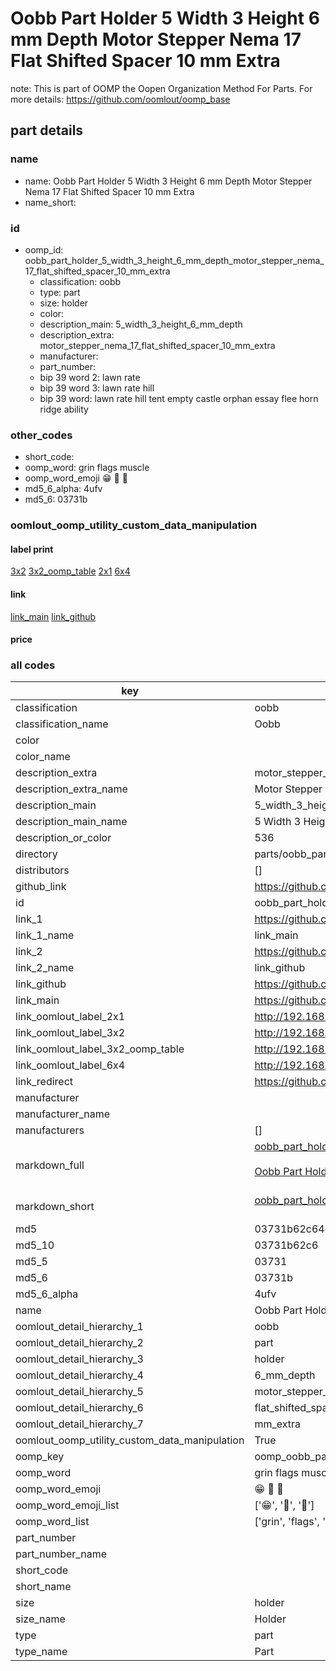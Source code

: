 # Oobb Part Holder 5 Width 3 Height 6 mm Depth Motor Stepper Nema 17 Flat Shifted Spacer 10 mm Extra  

note: This is part of OOMP the Oopen Organization Method For Parts. For more details: https://github.com/oomlout/oomp_base

##  part details
  







### name
* name: Oobb Part Holder 5 Width 3 Height 6 mm Depth Motor Stepper Nema 17 Flat Shifted Spacer 10 mm Extra
* name_short: 
### id
* oomp_id: oobb_part_holder_5_width_3_height_6_mm_depth_motor_stepper_nema_17_flat_shifted_spacer_10_mm_extra
  * classification: oobb
  * type: part
  * size: holder
  * color: 
  * description_main: 5_width_3_height_6_mm_depth
  * description_extra: motor_stepper_nema_17_flat_shifted_spacer_10_mm_extra
  * manufacturer: 
  * part_number: 
  * bip 39 word 2: lawn rate
  * bip 39 word 3: lawn rate hill
  * bip 39 word: lawn rate hill tent empty castle orphan essay flee horn ridge ability

### other_codes
* short_code: 
* oomp_word: grin flags muscle
* oomp_word_emoji :grin: :flags: :muscle:
* md5_6_alpha: 4ufv
* md5_6: 03731b






### oomlout_oomp_utility_custom_data_manipulation
#### label print
[3x2](http://192.168.1.245:1112/?label=oomp%204ufv)
[3x2_oomp_table](http://192.168.1.108:1112/?label=oomp%204ufv)
[2x1](http://192.168.1.242:1112/?label=oomp%204ufv)
[6x4](http://192.168.1.55:1112/?label=oomp%204ufv)    

#### link

[link_main](https://github.com/oomlout/oomlout_oomp_version_1_messy/tree/main/parts/oobb_part_holder_5_width_3_height_6_mm_depth_motor_stepper_nema_17_flat_shifted_spacer_10_mm_extra) [link_github](https://github.com/oomlout/oomlout_oomp_version_1_messy/tree/main/parts/oobb_part_holder_5_width_3_height_6_mm_depth_motor_stepper_nema_17_flat_shifted_spacer_10_mm_extra)                             

#### price







### all codes 
| key | value |  
| --- | --- |  
| classification | oobb |  
| classification_name | Oobb |  
| color |  |  
| color_name |  |  
| description_extra | motor_stepper_nema_17_flat_shifted_spacer_10_mm_extra |  
| description_extra_name | Motor Stepper Nema 17 Flat Shifted Spacer 10 mm Extra |  
| description_main | 5_width_3_height_6_mm_depth |  
| description_main_name | 5 Width 3 Height 6 mm Depth |  
| description_or_color | 536 |  
| directory | parts/oobb_part_holder_5_width_3_height_6_mm_depth_motor_stepper_nema_17_flat_shifted_spacer_10_mm_extra |  
| distributors | [] |  
| github_link | https://github.com/oomlout/oomlout_oomp_part_src/tree/main/parts/oobb_part_holder_5_width_3_height_6_mm_depth_motor_stepper_nema_17_flat_shifted_spacer_10_mm_extra |  
| id | oobb_part_holder_5_width_3_height_6_mm_depth_motor_stepper_nema_17_flat_shifted_spacer_10_mm_extra |  
| link_1 | https://github.com/oomlout/oomlout_oomp_version_1_messy/tree/main/parts/oobb_part_holder_5_width_3_height_6_mm_depth_motor_stepper_nema_17_flat_shifted_spacer_10_mm_extra |  
| link_1_name | link_main |  
| link_2 | https://github.com/oomlout/oomlout_oomp_version_1_messy/tree/main/parts/oobb_part_holder_5_width_3_height_6_mm_depth_motor_stepper_nema_17_flat_shifted_spacer_10_mm_extra |  
| link_2_name | link_github |  
| link_github | https://github.com/oomlout/oomlout_oomp_version_1_messy/tree/main/parts/oobb_part_holder_5_width_3_height_6_mm_depth_motor_stepper_nema_17_flat_shifted_spacer_10_mm_extra |  
| link_main | https://github.com/oomlout/oomlout_oomp_version_1_messy/tree/main/parts/oobb_part_holder_5_width_3_height_6_mm_depth_motor_stepper_nema_17_flat_shifted_spacer_10_mm_extra |  
| link_oomlout_label_2x1 | http://192.168.1.242:1112/?label=oomp%204ufv |  
| link_oomlout_label_3x2 | http://192.168.1.245:1112/?label=oomp%204ufv |  
| link_oomlout_label_3x2_oomp_table | http://192.168.1.108:1112/?label=oomp%204ufv |  
| link_oomlout_label_6x4 | http://192.168.1.55:1112/?label=oomp%204ufv |  
| link_redirect | https://github.com/oomlout/oomlout_oomp_version_1_messy/tree/main/parts/oobb_part_holder_5_width_3_height_6_mm_depth_motor_stepper_nema_17_flat_shifted_spacer_10_mm_extra |  
| manufacturer |  |  
| manufacturer_name |  |  
| manufacturers | [] |  
| markdown_full | [oobb_part_holder_5_width_3_height_6_mm_depth_motor_stepper_nema_17_flat_shifted_spacer_10_mm_extra](none)<br>[](none)<br>[Oobb Part Holder 5 Width 3 Height 6 Mm Depth Motor Stepper Nema 17 Flat Shifted Spacer 10 Mm Extra](none)<br><br> |  
| markdown_short | [oobb_part_holder_5_width_3_height_6_mm_depth_motor_stepper_nema_17_flat_shifted_spacer_10_mm_extra](none)<br><br> |  
| md5 | 03731b62c64d33988e249df4d76c8bf0 |  
| md5_10 | 03731b62c6 |  
| md5_5 | 03731 |  
| md5_6 | 03731b |  
| md5_6_alpha | 4ufv |  
| name | Oobb Part Holder 5 Width 3 Height 6 mm Depth Motor Stepper Nema 17 Flat Shifted Spacer 10 mm Extra |  
| oomlout_detail_hierarchy_1 | oobb |  
| oomlout_detail_hierarchy_2 | part |  
| oomlout_detail_hierarchy_3 | holder |  
| oomlout_detail_hierarchy_4 | 6_mm_depth |  
| oomlout_detail_hierarchy_5 | motor_stepper_nema_17 |  
| oomlout_detail_hierarchy_6 | flat_shifted_spacer_10 |  
| oomlout_detail_hierarchy_7 | mm_extra |  
| oomlout_oomp_utility_custom_data_manipulation | True |  
| oomp_key | oomp_oobb_part_holder_5_width_3_height_6_mm_depth_motor_stepper_nema_17_flat_shifted_spacer_10_mm_extra |  
| oomp_word | grin flags muscle |  
| oomp_word_emoji | :grin: :flags: :muscle: |  
| oomp_word_emoji_list | [':grin:', ':flags:', ':muscle:'] |  
| oomp_word_list | ['grin', 'flags', 'muscle'] |  
| part_number |  |  
| part_number_name |  |  
| short_code |  |  
| short_name |  |  
| size | holder |  
| size_name | Holder |  
| type | part |  
| type_name | Part |  
